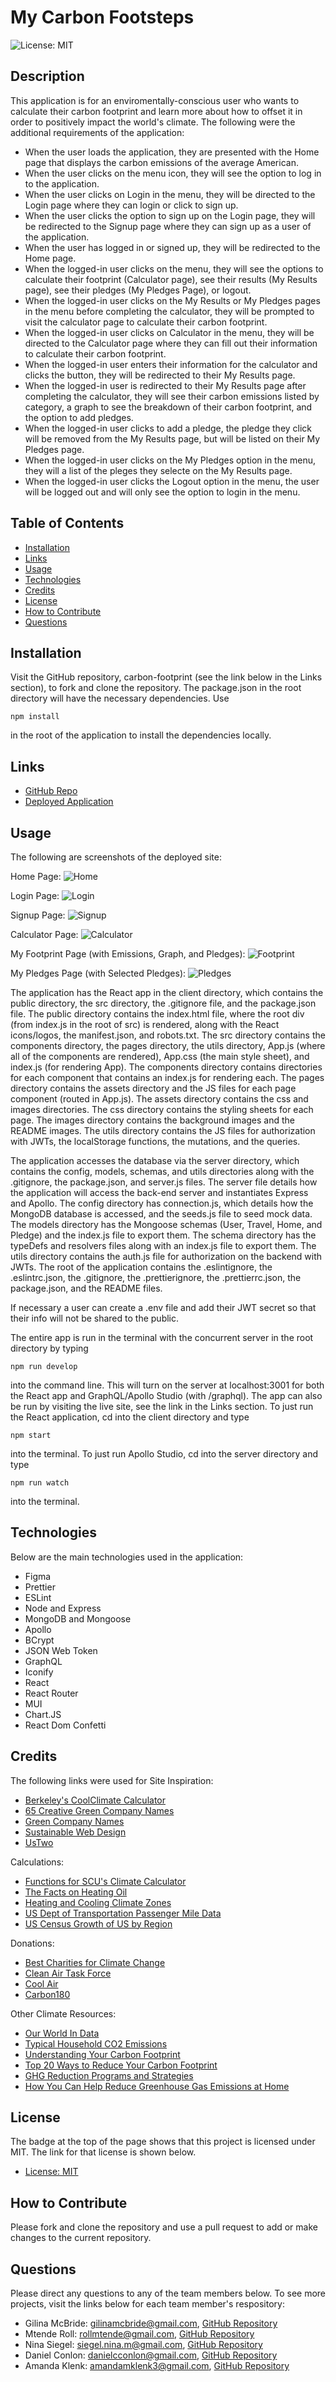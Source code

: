 # My Carbon Footsteps

![License: MIT](https://img.shields.io/badge/License-MIT-yellow.svg)

## Description
This application is for an enviromentally-conscious user who wants to calculate their carbon footprint and learn more about how to offset it in order to positively impact the world's climate. The following were the additional requirements of the application:

* When the user loads the application, they are presented with the Home page that displays the carbon emissions of the average American.
* When the user clicks on the menu icon, they will see the option to log in to the application.
* When the user clicks on Login in the menu, they will be directed to the Login page where they can login or click to sign up.
* When the user clicks the option to sign up on the Login page, they will be redirected to the Signup page where they can sign up as a user of the application.
* When the user has logged in or signed up, they will be redirected to the Home page.
* When the logged-in user clicks on the menu, they will see the options to calculate their footprint (Calculator page), see their results (My Results page), see their pledges (My Pledges Page), or logout.
* When the logged-in user clicks on the My Results or My Pledges pages in the menu before completing the calculator, they will be prompted to visit the calculator page to calculate their carbon footprint.
* When the logged-in user clicks on Calculator in the menu, they will be directed to the Calculator page where they can fill out their information to calculate their carbon footprint.
* When the logged-in user enters their information for the calculator and clicks the button, they will be redirected to their My Results page.
* When the logged-in user is redirected to their My Results page after completing the calculator, they will see their carbon emissions listed by category, a graph to see the breakdown of their carbon footprint, and the option to add pledges.
* When the logged-in user clicks to add a pledge, the pledge they click will be removed from the My Results page, but will be listed on their My Pledges page.
* When the logged-in user clicks on the My Pledges option in the menu, they will a list of the pleges they selecte on the My Results page.
* When the logged-in user clicks the Logout option in the menu, the user will be logged out and will only see the option to login in the menu.

## Table of Contents
- [Installation](#installation)
- [Links](#links)
- [Usage](#usage)
- [Technologies](#Technologies)
- [Credits](#credits)
- [License](#license)
- [How to Contribute](#how-to-contribute)
- [Questions](#questions)

## Installation
Visit the GitHub repository, carbon-footprint (see the link below in the Links section), to fork and clone the repository. The package.json in the root directory will have the necessary dependencies. Use
````````````
npm install
````````````
in the root of the application to install the dependencies locally.

## Links
- [GitHub Repo](https://github.com/nmsiegel1/carbon-footprint)
- [Deployed Application](https://carbon-footsteps.herokuapp.com/)

## Usage
The following are screenshots of the deployed site:

Home Page:
![Home](/client/src/pages/assets/images/home.png)

Login Page:
![Login](/client/src/pages/assets/images/login.png)

Signup Page:
![Signup](/client/src/pages/assets/images/signup.png)

Calculator Page:
![Calculator](/client/src/pages/assets/images/calculator.png)

My Footprint Page (with Emissions, Graph, and Pledges):
![Footprint](/client/src/pages/assets/images/footprint.png)

My Pledges Page (with Selected Pledges):
![Pledges](/client/src/pages/assets/images/pledges.png)

The application has the React app in the client directory, which contains the public directory, the src directory, the .gitignore file, and the package.json file. The public directory contains the index.html file, where the root div (from index.js in the root of src) is rendered, along with the React icons/logos, the manifest.json, and robots.txt. The src directory contains the components directory, the pages directory, the utils directory, App.js (where all of the components are rendered), App.css (the main style sheet), and index.js (for rendering App). The components directory contains directories for each component that contains an index.js for rendering each. The pages directory contains the assets directory and the JS files for each page component (routed in App.js). The assets directory contains the css and images directories. The css directory contains the styling sheets for each page. The images directory contains the background images and the README images. The utils directory contains the JS files for authorization with JWTs, the localStorage functions, the mutations, and the queries.

The application accesses the database via the server directory, which contains the config, models, schemas, and utils directories along with the .gitignore, the package.json, and server.js files. The server file details how the application will access the back-end server and instantiates Express and Apollo. The config directory has connection.js, which details how the MongoDB database is accessed, and the seeds.js file to seed mock data. The models directory has the Mongoose schemas (User, Travel, Home, and Pledge) and the index.js file to export them. The schema directory has the typeDefs and resolvers files along with an index.js file to export them. The utils directory contains the auth.js file for authorization on the backend with JWTs. The root of the application contains the .eslintignore, the .eslintrc.json, the .gitignore, the .prettierignore, the .prettierrc.json, the package.json, and the README files.

If necessary a user can create a .env file and add their JWT secret so that their info will not be shared to the public.

The entire app is run in the terminal with the concurrent server in the root directory by typing
````````````````
npm run develop
````````````````
into the command line. This will turn on the server at localhost:3001 for both the React app and GraphQL/Apollo Studio (with /graphql). The app can also be run by visiting the live site, see the link in the Links section. To just run the React application, cd into the client directory and type
``````````
npm start
``````````
into the terminal. To just run Apollo Studio, cd into the server directory and type
``````````````
npm run watch
``````````````
into the terminal.

## Technologies
Below are the main technologies used in the application:
* Figma
* Prettier
* ESLint
* Node and Express
* MongoDB and Mongoose
* Apollo
* BCrypt
* JSON Web Token
* GraphQL
* Iconify
* React
* React Router
* MUI
* Chart.JS
* React Dom Confetti

## Credits
The following links were used for
Site Inspiration:
* [Berkeley's CoolClimate Calculator](https://coolclimate.berkeley.edu/calculator)
* [65 Creative Green Company Names](https://thebrandboy.com/65-creative-green-company-names/)
* [Green Company Names](https://namesbee.com/green-company-names/)
* [Sustainable Web Design](https://sustainablewebdesign.org/category/design/)
* [UsTwo](https://www.ustwo.com/)

Calculations:
* [Functions for SCU's Climate Calculator](https://www.scu.edu/media/ethics-center/environmental-ethics/carbon-footprint/Math_and_Methodologies_Behind_This_Calculator.pdf)
* [The Facts on Heating Oil](https://fueloilnews.com/2008/05/01/the-facts-on-heating-oil-part-two/#:~:text=Heating%20oil%20used%20in%20homes,oil%2C%20coal%20and%20wood%20stoves.)
* [Heating and Cooling Climate Zones](https://inspectapedia.com/heat/Heating-Cooling-Climate-Zone-BTU-Requirements.php)
* [US Dept of Transportation Passenger Mile Data](https://www.bts.gov/content/us-passenger-miles)
* [US Census Growth of US by Region](https://www.census.gov/popclock/data_tables.php?component=growth)

Donations:
* [Best Charities for Climate Change](https://impactful.ninja/best-charities-for-climate-change/)
* [Clean Air Task Force](https://www.catf.us/)
* [Cool Air](https://www.coolearth.org/)
* [Carbon180](https://carbon180.org/)

Other Climate Resources:
* [Our World In Data](https://ourworldindata.org/co2-and-other-greenhouse-gas-emissions)
* [Typical Household CO2 Emissions](https://www.zerofy.net/2022/04/04/household-co2-emissions.html)
* [Understanding Your Carbon Footprint](https://suncommon.com/understanding-your-carbon-footprint/)
* [Top 20 Ways to Reduce Your Carbon Footprint](http://www.globalstewards.org/reduce-carbon-footprint.htm)
* [GHG Reduction Programs and Strategies](https://www.epa.gov/climateleadership/ghg-reduction-programs-strategies)
* [How You Can Help Reduce Greenhouse Gas Emissions at Home](https://www.nps.gov/pore/learn/nature/climatechange_action_home.htm)

## License
The badge at the top of the page shows that this project is licensed under MIT. The link for that license is shown below.
- [License: MIT](https://opensource.org/licenses/MIT)

## How to Contribute
Please fork and clone the repository and use a pull request to add or make changes to the current repository.

## Questions
Please direct any questions to any of the team members below. To see more projects, visit the links below for each team member's respository:
- Gilina McBride: gilinamcbride@gmail.com, [GitHub Repository](https://github.com/gilinamcbride)
- Mtende Roll: rollmtende@gmail.com, [GitHub Repository](https://github.com/MtendeRoll)
- Nina Siegel: siegel.nina.m@gmail.com, [GitHub Repository](https://github.com/nmsiegel1)
- Daniel Conlon: danielcconlon@gmail.com, [GitHub Repository](https://github.com/DanielCConlon)
- Amanda Klenk: amandamklenk3@gmail.com, [GitHub Repository](https://github.com/amklenk)